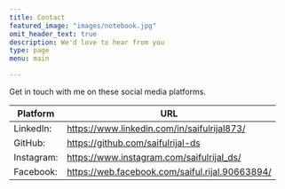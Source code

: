 ```yaml
---
title: Contact
featured_image: "images/notebook.jpg"
omit_header_text: true
description: We'd love to hear from you
type: page
menu: main

---
```


Get in touch with me on these social media platforms.

Platform|	URL
---|---
LinkedIn:|	https://www.linkedin.com/in/saifulrijal873/
GitHub:|	https://github.com/saifulrijal-ds
Instagram:|	https://www.instagram.com/saifulrijal_ds/
Facebook:|  https://web.facebook.com/saiful.rijal.90663894/
